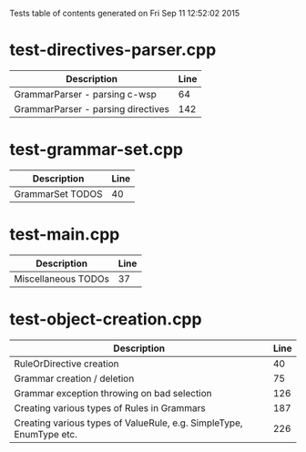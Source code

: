 Tests table of contents generated on Fri Sep 11 12:52:02 2015

# test-directives-parser.cpp
| Description | Line |
|-------------|------|
| GrammarParser - parsing c-wsp | 64 |
| GrammarParser - parsing directives | 142 |

# test-grammar-set.cpp
| Description | Line |
|-------------|------|
| GrammarSet TODOS | 40 |

# test-main.cpp
| Description | Line |
|-------------|------|
| Miscellaneous TODOs | 37 |

# test-object-creation.cpp
| Description | Line |
|-------------|------|
| RuleOrDirective creation | 40 |
| Grammar creation / deletion | 75 |
| Grammar exception throwing on bad selection | 126 |
| Creating various types of Rules in Grammars | 187 |
| Creating various types of ValueRule, e.g. SimpleType, EnumType etc. | 226 |
